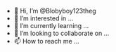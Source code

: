 - 👋 Hi, I’m @Blobyboy123theg
- 👀 I’m interested in ...
- 🌱 I’m currently learning ...
- 💞️ I’m looking to collaborate on ...
- 📫 How to reach me ...

<!---
Blobyboy123theg/Blobyboy123theg is a ✨ special ✨ repository because its `README.md` (this file) appears on your GitHub profile.
You can click the Preview link to take a look at your changes.
--->
